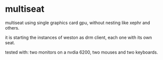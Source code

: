 # multiseat
multiseat using single graphics card gpu, without nesting like xephr and others.

it is starting the instances of weston as drm client, each one with its own seat. 

tested with: two monitors on a nvdia 6200, two mouses and two keyboards.
